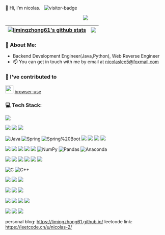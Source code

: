 <p>
    👋 Hi, I'm nicolas.
    &nbsp;&nbsp;<img src="https://visitor-badge.laobi.icu/badge?page_id=limingzhong61.readme" alt="visitor-badge" />
</p>
<p align="center">
  <img align="center" src="https://github-profile-trophy.vercel.app/?username=limingzhong61&column=-1&title=MultipleLang,Star,Follower,Commit,Issue,PullRequest,Repositories" >
</p>

| <a href="https://github.com/anuraghazra/github-readme-stats"><img align="center" src="https://github-readme-stats.vercel.app/api?username=limingzhong61&show_icons=true&icon_color=805AD5&text_color=718096&bg_color=ffffff&include_all_commits=true&hide=contribs&count_private=true&theme=buefy&hide_border=true" alt="limingzhong61's github stats" /></a> | <a href="https://github.com/anuraghazra/github-readme-stats"><img align="center" src="https://github-readme-stats.vercel.app/api/top-langs/?username=limingzhong61&layout=compact&theme=buefy&hide_border=true&hide=css,html" /></a> |
| ------------- | ------------- |

### 💫 About Me:
- Backend Development Engineer(Java,Python), Web Reverse Engineer​​
- 📫 You can get in touch with me by email at [nicolaslee5@foxmail.com](nicolaslee5@foxmail.com)

### 🔨 I've contributed to

[<img src="https://avatars.githubusercontent.com/u/192012301?s=48&amp;v=4" height="25px">](https://github.com/browser-use/browser-use) [browser-use](https://github.com/browser-use/browser-use)
### 💻 Tech Stack:

[![](https://img.shields.io/badge/-macOS-292e33?style=flat-square&logo=apple&logoColor=ffffff)](https://www.apple.com/macos/big-sur/)

[![](https://img.shields.io/badge/IDE-Visual%20Studio%20Code-blue?style=flat-square&logo=visual-studio-code&logoColor=ffffff)](https://code.visualstudio.com/)
[![](https://img.shields.io/badge/IDE-IntelliJ%20IDEA-000000?style=flat-square&logo=IntelliJ%20IDEA&logoColor=ffffff)]([https://www.jetbrains.com/zh-cn/idea/)
[![](https://img.shields.io/badge/Google%20Chrome-4285F4?style=flat-square&logo=Google%20Chrome&logoColor=ffffff)]([https://www.google.com/intl/zh-CN/chrome/)


![Java](https://img.shields.io/badge/java-%23ED8B00.svg?style=for-the-badge&logo=openjdk&logoColor=white)
![Spring](https://img.shields.io/badge/spring-%236DB33F.svg?style=for-the-badge&logo=spring&logoColor=white)
![Spring%20Boot](https://img.shields.io/badge/-Spring%20Boot-%236DB33F.svg?style=for-the-badge&logo=Spring%20Boot&logoColor=white)
[![](https://img.shields.io/badge/-MyBatis-6DB33F?style=flat-square&logo=Mybatis&logoColor=ffffff)](https://mybatis.org/mybatis-3/)
[![](https://img.shields.io/badge/-Guava-6DB33F?style=flat-square&logo=Guava&logoColor=ffffff)](https://github.com/google/guava)
[![](https://img.shields.io/badge/-Apache%20Maven-C71A36?style=flat-square&logo=Apache%20Maven&logoColor=ffffff)](https://maven.apache.org/)
[![](https://img.shields.io/badge/-Apache%20Tomcat-292e33?style=flat-square&logo=Apache%20Tomcat&logoColor=yellow)](https://tomcat.apache.org/)


[![](https://img.shields.io/badge/python-%2314354C.svg?style=for-the-badge&logo=python&logoColor=white)](https://www.python.org/)
[![](https://img.shields.io/badge/FastAPI-292e33?style=flat-square&logo=fastapi&logoColor=green)](https://fastapi.tiangolo.com/)
[![](https://img.shields.io/badge/-uv-292e33?style=flat-square&logo=uv&logoColor=green)](https://docs.astral.sh/uv/)
[![](https://img.shields.io/badge/-Playwright-6DB33F?style=flat-square&logo=Playwright&logoColor=ffffff)](https://playwright.dev/python/)
[![](https://img.shields.io/badge/-PySide-6DB33F?style=flat-square&logo=PySide&logoColor=ffffff)](https://wiki.qt.io/Qt_for_Python)
![NumPy](https://img.shields.io/badge/numpy-%23013243.svg?style=for-the-badge&logo=numpy&logoColor=white) 
![Pandas](https://img.shields.io/badge/pandas-%23150458.svg?style=for-the-badge&logo=pandas&logoColor=white)
![Anaconda](https://img.shields.io/badge/Anaconda-%2344A833.svg?style=for-the-badge&logo=anaconda&logoColor=white) 

[![](https://img.shields.io/badge/-HTML5-E34F26?style=flat-square&logo=html5&logoColor=white)](https://html.spec.whatwg.org/)
[![](https://img.shields.io/badge/-CSS3-1572B6?style=flat-square&logo=css3&logoColor=white)](https://www.w3.org/Style/CSS/)
[![](https://img.shields.io/badge/-JavaScript-F7DF1E?style=flat-square&logo=JavaScript&logoColor=white)](https://www.javascript.com/)
[![](https://img.shields.io/badge/-Node.js-339933?style=flat-square&logo=Node.js&logoColor=ffffff)](https://nodejs.org/zh-cn/)
[![](https://img.shields.io/badge/-Vue.js-4fc08d?style=flat-square&logo=vue.js&logoColor=ffffff)](https://vuejs.org/)
[![](https://img.shields.io/badge/-NPM-cb3837?style=flat-square&logo=npm&logoColor=white)](https://npmjs.com/)

![C](https://img.shields.io/badge/c-%2300599C.svg?style=for-the-badge&logo=c&logoColor=white) 
![C++](https://img.shields.io/badge/c++-%2300599C.svg?style=for-the-badge&logo=c%2B%2B&logoColor=white)

[![](https://img.shields.io/badge/-MySQL-4479A1?style=flat-square&logo=MySQL&logoColor=ffffff)](https://www.mysql.com/cn/)
[![](https://img.shields.io/badge/-MongoDB-47a248?style=flat-square&logo=mongodb&logoColor=ffffff)](https://www.mongodb.com/)
[![](https://img.shields.io/badge/-Redis-DC382D?style=flat-square&logo=Redis&logoColor=ffffff)](https://redis.io/)

[![](https://img.shields.io/badge/-RabbitMQ-FF6600?style=flat-square&logo=RabbitMQ&logoColor=ffffff)](https://www.rabbitmq.com/)
[![](https://img.shields.io/badge/-Kafka-6DB33F?style=flat-square&logo=Kafka&logoColor=ffffff)](https://kafka.apache.org/)
[![](https://img.shields.io/badge/-Apache%20RocketMQ-D77310?style=flat-square&logo=Apache%20RocketMQ&logoColor=ffffff)](https://rocketmq.apache.org/)

[![](https://img.shields.io/badge/-Linux-fcc624?style=flat-square&logo=linux&logoColor=white)](https://www.linuxfoundation.org/)
[![](https://img.shields.io/badge/-Bash-4EAA25?style=flat-square&logo=GNU%20Bash&logoColor=ffffff)](https://www.gnu.org/software/bash/)
[![](https://img.shields.io/badge/-Nginx-269539?style=flat-square&logo=nginx&logoColor=ffffff)](https://nginx.org/)
[![](https://img.shields.io/badge/-Docker-2496ED?style=flat-square&logo=docker&logoColor=ffffff)](https://www.docker.com/)

[![](https://img.shields.io/badge/-Markdown-000000?style=flat-square&logo=Markdown&logoColor=ffffff)](https://www.markdownguide.org/)
[![](https://img.shields.io/badge/-Hexo-0E83CD?style=flat-square&logo=Hexo&logoColor=ffffff)](https://hexo.io/zh-cn/)
[![](https://img.shields.io/badge/-LeetCode-FFA116?style=flat-square&logo=LeetCode&logoColor=ffffff)](https://leetcode.cn/)


personal blog: https://limingzhong61.github.io/
leetcode link: https://leetcode.cn/u/nicolas-2/

